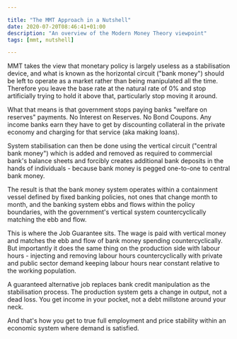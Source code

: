 ```yaml
---

title: "The MMT Approach in a Nutshell"
date: 2020-07-20T08:46:41+01:00
description: "An overview of the Modern Money Theory viewpoint"
tags: [mmt, nutshell]

---
```


MMT takes the view that monetary policy is largely useless as a stabilisation device, and what is known as the horizontal circuit ("bank money") should be left to operate as a market rather than being manipulated all the time. Therefore you leave the base rate at the natural rate of 0% and stop artificially trying to hold it above that, particularly stop moving it around.

What that means is that government stops paying banks "welfare on reserves" payments. No Interest on Reserves. No Bond Coupons. Any income banks earn they have to get by discounting collateral in the private economy and charging for that service (aka making loans).

System stabilisation can then be done using the vertical circuit ("central bank money") which is added and removed as required to commercial bank's balance sheets and forcibly creates additional bank deposits in the hands of individuals - because bank money is pegged one-to-one to central bank money.

The result is that the bank money system operates within a containment vessel defined by fixed banking policies, not ones that change month to month, and the banking system ebbs and flows within the policy boundaries, with the government's vertical system countercyclically matching the ebb and flow.

This is where the Job Guarantee sits. The wage is paid with vertical money and matches the ebb and flow of bank money spending countercyclically. But importantly it does the same thing on the production side with labour hours - injecting and removing labour hours countercyclically with private and public sector demand keeping labour hours near constant relative to the working population.

A guaranteed alternative job replaces bank credit manipulation as the stabilisation process. The production system gets a change in output, not a dead loss. You get income in your pocket, not a debt millstone around your neck.

And that's how you get to true full employment and price stability within an economic system where demand is satisfied.
